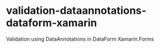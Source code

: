 # validation-dataannotations-dataform-xamarin
Validation using DataAnnotations in DataForm Xamarin.Forms
